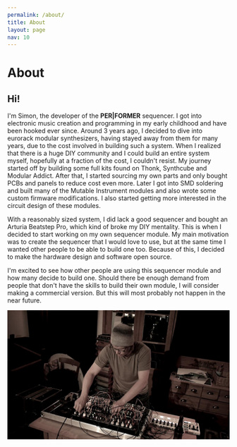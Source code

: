 ```yaml
---
permalink: /about/
title: About
layout: page
nav: 10
---
```


# About

## Hi!

I'm Simon, the developer of the **PER\|FORMER** sequencer. I got into electronic music creation and programming in my early childhood and have been hooked ever since. Around 3 years ago, I decided to dive into eurorack modular synthesizers, having stayed away from them for many years, due to the cost involved in building such a system. When I realized that there is a huge DIY community and I could build an entire system myself, hopefully at a fraction of the cost, I couldn't resist. My journey started off by building some full kits found on Thonk, Synthcube and Modular Addict. After that, I started sourcing my own parts and only bought PCBs and panels to reduce cost even more. Later I got into SMD soldering and built many of the Mutable Instrument modules and also wrote some custom firmware modifications. I also started getting more interested in the circuit design of these modules.

With a reasonably sized system, I did lack a good sequencer and bought an Arturia Beatstep Pro, which kind of broke my DIY mentality. This is when I decided to start working on my own sequencer module. My main motivation was to create the sequencer that I would love to use, but at the same time I wanted other people to be able to build one too. Because of this, I decided to make the hardware design and software open source.

I'm excited to see how other people are using this sequencer module and how many decide to build one. Should there be enough demand from people that don't have the skills to build their own module, I will consider making a commercial version. But this will most probably not happen in the near future.

![](../assets/images/me.jpg)